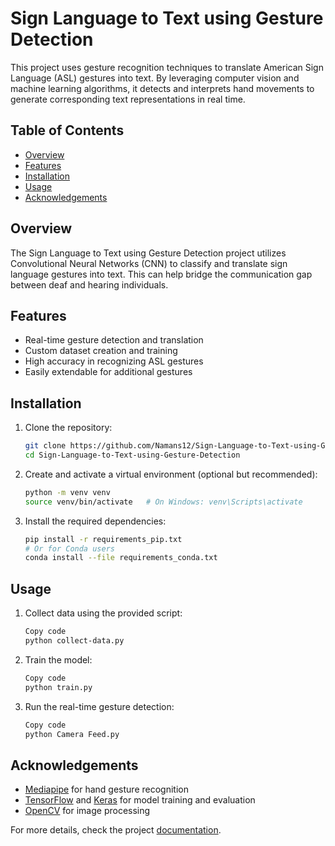 # Sign Language to Text using Gesture Detection

This project uses gesture recognition techniques to translate American Sign Language (ASL) gestures into text. By leveraging computer vision and machine learning algorithms, it detects and interprets hand movements to generate corresponding text representations in real time.

## Table of Contents
- [Overview](#overview)
- [Features](#features)
- [Installation](#installation)
- [Usage](#usage)
- [Acknowledgements](#acknowledgements)

## Overview <a name="overview"></a>
The Sign Language to Text using Gesture Detection project utilizes Convolutional Neural Networks (CNN) to classify and translate sign language gestures into text. This can help bridge the communication gap between deaf and hearing individuals.

## Features <a name="features"></a>
- Real-time gesture detection and translation
- Custom dataset creation and training
- High accuracy in recognizing ASL gestures
- Easily extendable for additional gestures

## Installation <a name="installation"></a>
1. Clone the repository:
   ```bash
   git clone https://github.com/Namans12/Sign-Language-to-Text-using-Gesture-Detection.git
   cd Sign-Language-to-Text-using-Gesture-Detection
   ```
2. Create and activate a virtual environment (optional but recommended):
   ```bash
   python -m venv venv
   source venv/bin/activate   # On Windows: venv\Scripts\activate
   ```
3. Install the required dependencies:
   ```bash
   pip install -r requirements_pip.txt
   # Or for Conda users
   conda install --file requirements_conda.txt
   ```

## Usage <a name="usage"></a>
1. Collect data using the provided script:
   ```bash
   Copy code
   python collect-data.py
   ```
2. Train the model:
   ```bash
   Copy code
   python train.py
   ```
3. Run the real-time gesture detection:
   ```bash
   Copy code
   python Camera Feed.py
   ```
   
## Acknowledgements <a name="acknowledgements"></a>
- [Mediapipe](https://github.com/google-ai-edge/mediapipe) for hand gesture recognition
- [TensorFlow](https://www.tensorflow.org/) and [Keras](https://keras.io/) for model training and evaluation
- [OpenCV](https://opencv.org/) for image processing

For more details, check the project [documentation](https://github.com/Namans12/Sign-Language-to-Text-using-Gesture-Detection/tree/a38a0da9a7499b5003bf320be62c97a3a4680215/Docs).
